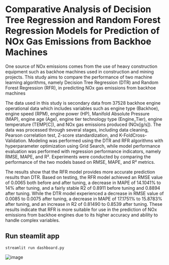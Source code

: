 # Comparative Analysis of Decision Tree Regression and Random Forest Regression Models for Prediction of NOx Gas Emissions from Backhoe Machines

One source of NOx emissions comes from the use of heavy construction equipment such as backhoe machines used in construction and mining projects. This study aims to compare the performance of two machine learning algorithms, namely Decision Tree Regression (DTR) and Random Forest Regression (RFR), in predicting NOx gas emissions from backhoe machines

The data used in this study is secondary data from 37528 backhoe engine operational data which includes variables such as engine type (Backhoe), engine speed (RPM), engine power (HP), Manifold Absolute Pressure (MAP), engine age (Age), engine tier technology type (Engine_Tier), engine temperature (TEMP[C]), and NOx gas emissions produced (NOx[g/s]). The data was processed through several stages, including data cleaning, Pearson correlation test, Z-score standardization, and K-FoldCross-Validation. Modeling was performed using the DTR and RFR algorithms with hyperparameter optimization using Grid Search, while model performance evaluation was performed with regression performance indicators, namely RMSE, MAPE, and R². Experiments were conducted by comparing the performance of the two models based on RMSE, MAPE, and R² metrics.

The results show that the RFR model provides more accurate prediction results than DTR. Based on testing, the RFR model achieved an RMSE value of 0.0065 both before and after tuning, a decrease in MAPE of 14.1041% to 14% after tuning, and a fairly stable R2 of 0.8911 before tuning and 0.8894 after tuning. While the DTR model experienced a decrease in RMSE value of 0.0085 to 0.0075 after tuning, a decrease in MAPE of 17.1751% to 15.8783% after tuning, and an increase in R2 of 0.81490 to 0.8539 after tuning. These results indicate that RFR is more suitable for use in the prediction of NOx emissions from backhoe engines due to its higher accuracy and ability to handle complex variables.

## Run steamlit app
```
streamlit run dashboard.py
```
![image](https://github.com/user-attachments/assets/598aa3b6-054d-4abb-b28c-72e83426bfc7)
